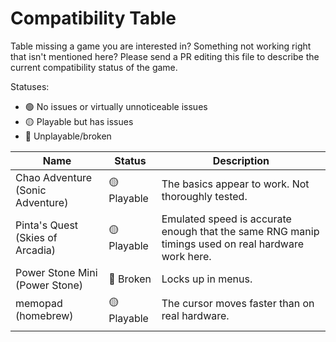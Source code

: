 # Compatibility Table

Table missing a game you are interested in? Something not working right that isn't mentioned here? Please send a PR editing this file to describe the current compatibility status of the game.

Statuses:
- 🟢 No issues or virtually unnoticeable issues
- 🟡 Playable but has issues
- 🔴 Unplayable/broken

<table>
<thead>
  <tr>
    <th>Name</th>
    <th>Status</th>
    <th>Description</th>
  </tr></thead>
<tbody>
  <tr>
    <td>Chao Adventure (Sonic Adventure)</td>
    <td>🟡 Playable</td>
    <td>The basics appear to work. Not thoroughly tested.</td>
  </tr>
  <tr>
    <td>Pinta's Quest (Skies of Arcadia)</td>
    <td>🟡 Playable</td>
    <td>Emulated speed is accurate enough that the same RNG manip timings used on real hardware work here.</td>
  </tr>
  <tr>
    <td>Power Stone Mini (Power Stone)</td>
    <td>🔴 Broken</td>
    <td>Locks up in menus.</td>
  </tr>
  <tr>
    <td>memopad (homebrew)</td>
    <td>🟡 Playable</td>
    <td>The cursor moves faster than on real hardware.</td>
  </tr>
  <tr>
    <td></td>
    <td></td>
    <td></td>
  </tr>
</tbody>
</table>
